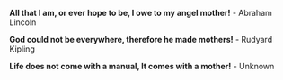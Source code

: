 <p><strong>All that I am, or ever hope to be, I owe to my angel mother!</strong> -  Abraham Lincoln</p><p><strong>God could not be everywhere, therefore he made mothers!</strong> - Rudyard Kipling</p><p><strong>Life does not come with a manual, It comes with a mother!</strong> - Unknown</p>